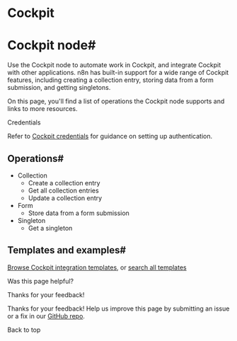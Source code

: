 # Cockpit

[ ](https://github.com/n8n-io/n8n-docs/edit/main/docs/integrations/builtin/app-nodes/n8n-nodes-base.cockpit.md "Edit this page")

# Cockpit node#

Use the Cockpit node to automate work in Cockpit, and integrate Cockpit with other applications. n8n has built-in support for a wide range of Cockpit features, including creating a collection entry, storing data from a form submission, and getting singletons.

On this page, you'll find a list of operations the Cockpit node supports and links to more resources.

Credentials

Refer to [Cockpit credentials](../../credentials/cockpit/) for guidance on setting up authentication. 

## Operations#

  * Collection
    * Create a collection entry
    * Get all collection entries
    * Update a collection entry
  * Form
    * Store data from a form submission
  * Singleton
    * Get a singleton



## Templates and examples#

[Browse Cockpit integration templates](https://n8n.io/integrations/cockpit/), or [search all templates](https://n8n.io/workflows/)

Was this page helpful? 

Thanks for your feedback! 

Thanks for your feedback! Help us improve this page by submitting an issue or a fix in our [GitHub repo](https://github.com/n8n-io/n8n-docs). 

Back to top 
